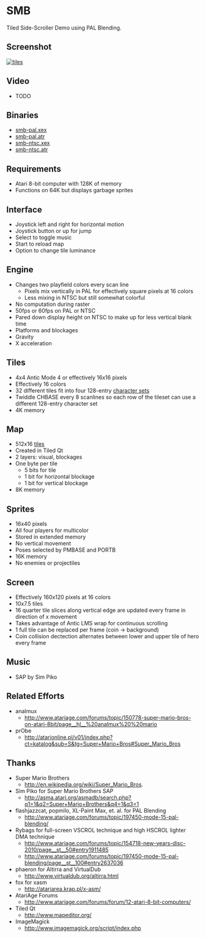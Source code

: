 SMB
===

Tiled Side-Scroller Demo using PAL Blending.

Screenshot
----------

[![tiles](https://github.com/lybrown/tiles/raw/master/screenshots/smb.png)](https://github.com/lybrown/tiles/blob/master/screenshots/smb.png)

Video
-----

* TODO

Binaries
--------

* [smb-pal.xex](https://github.com/lybrown/smb/raw/master/binaries/smb-pal.xex)
* [smb-pal.atr](https://github.com/lybrown/smb/raw/master/binaries/smb-pal.atr)
* [smb-ntsc.xex](https://github.com/lybrown/smb/raw/master/binaries/smb-ntsc.xex)
* [smb-ntsc.atr](https://github.com/lybrown/smb/raw/master/binaries/smb-ntsc.atr)

Requirements
------------

* Atari 8-bit computer with 128K of memory
* Functions on 64K but displays garbage sprites

Interface
---------

* Joystick left and right for horizontal motion
* Joystick button or up for jump
* Select to toggle music
* Start to reload map
* Option to change tile luminance

Engine
------

* Changes two playfield colors every scan line
  * Pixels mix vertically in PAL for effectively square pixels at 16 colors
  * Less mixing in NTSC but still somewhat colorful
* No computation during raster
* 50fps or 60fps on PAL or NTSC
* Pared down display height on NTSC to make up for less vertical blank time
* Platforms and blockages
* Gravity
* X acceleration

Tiles
-----

* 4x4 Antic Mode 4 or effectively 16x16 pixels
* Effectively 16 colors
* 32 different tiles fit into four 128-entry
  [character sets](https://github.com/lybrown/smb/raw/master/tileset.png)
* Twiddle CHBASE every 8 scanlines so each row of the tileset can use a
  different 128-entry character set
* 4K memory

Map
---

* 512x16 [tiles](https://github.com/lybrown/smb/blob/master/screenshots/level.png)
* Created in Tiled Qt
* 2 layers: visual, blockages
* One byte per tile
  * 5 bits for tile
  * 1 bit for horizontal blockage
  * 1 bit for vertical blockage
* 8K memory

Sprites
-------

* 16x40 pixels
* All four players for multicolor
* Stored in extended memory
* No vertical movement
* Poses selected by PMBASE and PORTB
* 16K memory
* No enemies or projectiles

Screen
------

* Effectively 160x120 pixels at 16 colors
* 10x7.5 tiles
* 16 quarter tile slices along vertical edge are updated every frame in direction of x movement
* Takes advantage of Antic LMS wrap for continuous scrolling
* 1 full tile can be replaced per frame (coin -> background)
* Coin collision dectection alternates between lower and upper tile of hero every frame

Music
-----

* SAP by Sim Piko

Related Efforts
---------------

* analmux
  * http://www.atariage.com/forums/topic/150778-super-mario-bros-on-atari-8bit/page__hl__%20analmux%20%20mario
* prObe
  * http://atarionline.pl/v01/index.php?ct=katalog&sub=S&tg=Super+Mario+Bros#Super_Mario_Bros

Thanks
------

* Super Mario Brothers
  * http://en.wikipedia.org/wiki/Super_Mario_Bros.
* Sim Piko for Super Mario Brothers SAP
  * http://asma.atari.org/asmadb/search.php?q1=1&q2=Super+Mario+Brothers&q4=1&q3=1
* flashjazzcat, popmilo, XL-Paint Max, et. al. for PAL Blending
  * http://www.atariage.com/forums/topic/197450-mode-15-pal-blending/
* Rybags for full-screen VSCROL technique and high HSCROL lighter DMA technique
  * http://www.atariage.com/forums/topic/154718-new-years-disc-2010/page__st__50#entry1911485
  * http://www.atariage.com/forums/topic/197450-mode-15-pal-blending/page__st__100#entry2637036
* phaeron for Altirra and VirtualDub
  * http://www.virtualdub.org/altirra.html
* fox for xasm
  * http://atariarea.krap.pl/x-asm/
* AtariAge Forums
  * http://www.atariage.com/forums/forum/12-atari-8-bit-computers/
* Tiled Qt
  * http://www.mapeditor.org/
* ImageMagick
  * http://www.imagemagick.org/script/index.php
